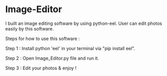 # Image-Editor
I built an image editing software by using python-eel. User can edit photos easily by this software.


Steps for how to use this software :

  Step 1 :
	  Install python 'eel' in your terminal via "pip install eel".

  Step 2 :
	  Open Image_Editor.py file and run it.

  Step 3 :
	  Edit your photos & enjoy !
